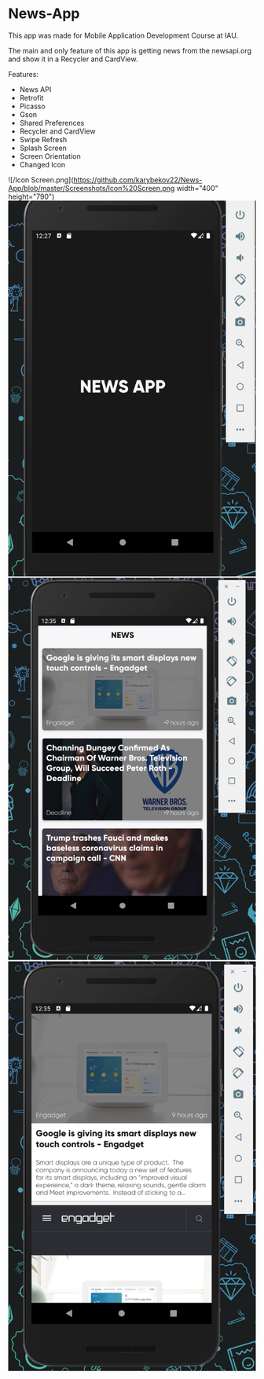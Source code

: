 # News-App

This app was made for Mobile Application Development Course at IAU.

The main and only feature of this app is getting news from the newsapi.org and show it in a Recycler and CardView.

Features:
- News API
- Retrofit
- Picasso
- Gson
- Shared Preferences
- Recycler and CardView
- Swipe Refresh
- Splash Screen
- Screen Orientation
- Changed Icon

![/Icon Screen.png](https://github.com/karybekov22/News-App/blob/master/Screenshots/Icon%20Screen.png width="400" height="790")
![/Splash Screen Screenshot.png](https://github.com/karybekov22/News-App/blob/master/Screenshots/Splash%20Screen%20Screenshot.png)
![/Main Screen.png](https://github.com/karybekov22/News-App/blob/master/Screenshots/Main%20Screen.png)
![/Detailed Screen.png](https://github.com/karybekov22/News-App/blob/master/Screenshots/Detailed%20Screen.png)
